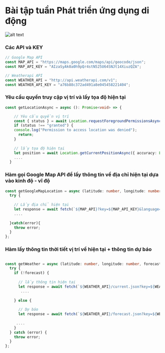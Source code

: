 # Bài tập tuần Phát triển ứng dụng di động

![alt text](https://github.com/ducan3007/Weather/blob/master/demo/Weather.gif)
### Các API và KEY
```typescript
// Google Map API
const MAP_API = "https://maps.google.com/maps/api/geocode/json";
const MAP_API_KEY = "AIzaSyAk0a0h9pQr4stN525U64SNJt14XiuzQZA";

// Weatherapi API
const WEATHER_API = "http://api.weatherapi.com/v1";
const WEATHER_API_KEY = "a76b88c372ad491a8e045458221404";
```

### Yêu cầu quyền truy cập vị trí và lấy tọa độ hiện tại

```typescript
const getLocationAsync = async (): Promise<void> => {

    // Yêu cầu quyền vị trí
    const { status } = await Location.requestForegroundPermissionsAsync();
    if (status !== "granted") {
    console.log("Permission to access location was denied");
      return;
    }
    
    // lấy tọa độ hiện tại
    let position = await Location.getCurrentPositionAsync({ accuracy: Location.Accuracy.High });
    ....
  }
```        

### Hàm gọi Google Map API để lấy thông tin về địa chỉ hiện tại dựa vào kinh độ - vĩ độ

```typescript
const getGoogleMapLocation = async (latitude: number, longitude: number): Promise<GoogleMapLocation> => {
  try {
    
    // Lấy địa chỉ hiện tại
    let response = await fetch(`${MAP_API}?key=${MAP_API_KEY}&language=en&latlng=${latitude},${longitude}`);
    ....
    
  }catch(error){
    throw error;
  }
};
```
### Hàm lấy thông tin thời tiết vị trí về hiện tại + thông tin dự báo

```typescript

const getWeather = async (latitude: number, longitude: number, forecast?: number): Promise<Weather[]> => {
  try {
    if (!forecast) {
      
      // lấy thông tin hiện tại
      let response = await fetch(`${WEATHER_API}/current.json?key=${WEATHER_API_KEY}&q=${latitude},${longitude}&lang=vi`);
       ....
      
    } else {
    
      // Dự báo
      let response = await fetch(`${WEATHER_API}/forecast.json?key=${WEATHER_API_KEY}&q=${latitude},${longitude}&days=5&lang=vi`);
     
     ....
    }
  } catch (error) {
    throw error;
  }
};
```


